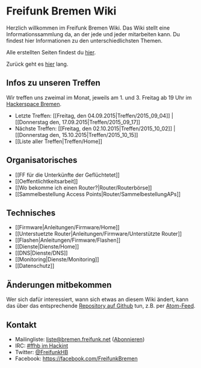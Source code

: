 # Freifunk Bremen Wiki
Herzlich willkommen im Freifunk Bremen Wiki.
Das Wiki stellt eine Informationssammlung da, an der jede und jeder mitarbeiten kann. Du findest hier Informationen zu den unterschiedlichsten Themen.

Alle erstellten Seiten findest du [hier](http://wiki.bremen.freifunk.net/pages).

Zurück geht es [hier](http://bremen.freifunk.net) lang.

## Infos zu unseren Treffen

Wir treffen uns zweimal im Monat, jeweils am 1. und 3. Freitag ab 19 Uhr im [Hackerspace Bremen](https://www.hackerspace-bremen.de).

* Letzte Treffen: [[Freitag, den 04.09.2015|Treffen/2015_09_04]] | [[Donnerstag den, 17.09.2015|Treffen/2015_09_17]]
* Nächste Treffen: [[Freitag, den 02.10.2015|Treffen/2015_10_02]] | [[Donnerstag den, 15.10.2015|Treffen/2015_10_15]]
* [[Liste aller Treffen|Treffen/Home]]

## Organisatorisches
* [[FF für die Unterkünfte der Geflüchtetet]]
* [[Oeffentlichtkeitsarbeit]]
* [[Wo bekomme ich einen Router?|Router/Routerbörse]]
* [[Sammelbestellung Access Points|Router/SammelbestellungAPs]]

## Technisches
* [[Firmware|Anleitungen/Firmware/Home]]
 * [[Unterstuetzte Router|Anleitungen/Firmware/Unterstützte Router]]
 * [[Flashen|Anleitungen/Firmware/Flashen]]
* [[Dienste|Dienste/Home]]
 * [[DNS|Dienste/DNS]]
 * [[Monitoring|Dienste/Monitoring]]
* [[Datenschutz]]

## Änderungen mitbekommen

Wer sich dafür interessiert, wann sich etwas an diesem Wiki ändert, kann das über das entsprechende [Repository auf Github](https://github.com/FreifunkBremen/wiki/) tun, z.B. per [Atom-Feed](https://github.com/FreifunkBremen/wiki/commits/master.atom).

## Kontakt
* Mailingliste: [liste@bremen.freifunk.net](mailto:liste@bremen.freifunk.net) ([Abonnieren](https://planetcyborg.de/mailman/listinfo/ff-bremen))
* IRC: [#ffhb im Hackint](irc://irc.hackint.org/ffhb)
* Twitter: [@FreifunkHB](https://twitter.com/FreifunkHB)
* Facebook: https://facebook.com/FreifunkBremen
